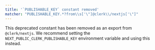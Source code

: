 ```yaml
---
title: '`PUBLISHABLE_KEY` constant removed'
matcher: "PUBLISHABLE_KEY.*?from\\s['\"]@clerk\\/nextjs['\"]"
---
```


This deprecated constant has been removed as an export from `@clerk/nextjs`. We recommend setting the `NEXT_PUBLIC_CLERK_PUBLISHABLE_KEY` environment variable and using this instead.
